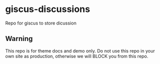# giscus-discussions

Repo for giscus to store dicussion

## Warning

This repo is for theme docs and demo only. Do not use this repo in your own site as production, otherwise we will BLOCK you from this repo.
